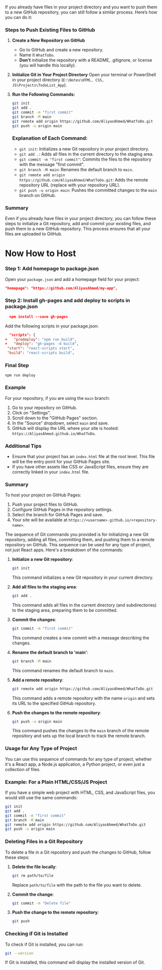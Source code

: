 If you already have files in your project directory and you want to push them to a new GitHub repository, you can still follow a similar process. Here’s how you can do it:

### Steps to Push Existing Files to GitHub

1. **Create a New Repository on GitHub**
   - Go to GitHub and create a new repository.
   - Name it `WhatToDo`.
   - **Don't** initialize the repository with a README, .gitignore, or license (you will handle this locally).

2. **Initialize Git in Your Project Directory**
   Open your terminal or PowerShell in your project directory (`E:\Notes\HTML, CSS, JS\Projects\TodoList_App`).

3. **Run the Following Commands:**
   ```bash
   git init
   git add .
   git commit -m "first commit"
   git branch -M main
   git remote add origin https://github.com/AliyasAhmed/WhatToDo.git
   git push -u origin main
   ```

   ### Explanation of Each Command:
   - `git init`: Initializes a new Git repository in your project directory.
   - `git add .`: Adds all files in the current directory to the staging area.
   - `git commit -m "first commit"`: Commits the files to the repository with the message "first commit".
   - `git branch -M main`: Renames the default branch to `main`.
   - `git remote add origin https://github.com/AliyasAhmed/WhatToDo.git`: Adds the remote repository URL (replace with your repository URL).
   - `git push -u origin main`: Pushes the committed changes to the `main` branch on GitHub.

### Summary

Even if you already have files in your project directory, you can follow these steps to initialize a Git repository, add and commit your existing files, and push them to a new GitHub repository. This process ensures that all your files are uploaded to GitHub.

# Now How to Host

### Step 1: Add homepage to package.json

Open your `package.json` and add a homepage field for your project:

   ```json
   "homepage": "https://github.com/AliyasAhmed/my-app",
   ```
### Step 2: Install gh-pages and add deploy to scripts in package.json

 ```json
   npm install --save gh-pages
 ```

Add the following scripts in your package.json:
   ```json
     "scripts": {
+   "predeploy": "npm run build",
+   "deploy": "gh-pages -d build",
    "start": "react-scripts start",
    "build": "react-scripts build",
```

### Final Step
   ```
   npm run deploy
   ```
### Example

For your repository, if you are using the `main` branch:
1. Go to your repository on GitHub.
2. Click on "Settings".
3. Scroll down to the "GitHub Pages" section.
4. In the "Source" dropdown, select `main` and save.
5. GitHub will display the URL where your site is hosted: `https://AliyasAhmed.github.io/WhatToDo`.

### Additional Tips

- Ensure that your project has an `index.html` file at the root level. This file will be the entry point for your GitHub Pages site.
- If you have other assets like CSS or JavaScript files, ensure they are correctly linked in your `index.html` file.

### Summary

To host your project on GitHub Pages:
1. Push your project files to GitHub.
2. Configure GitHub Pages in the repository settings.
3. Select the branch for GitHub Pages and save.
4. Your site will be available at `https://<username>.github.io/<repository-name>`.


The sequence of Git commands you provided is for initializing a new Git repository, adding all files, committing them, and pushing them to a remote repository on GitHub. This sequence can be used for any type of project, not just React apps. Here's a breakdown of the commands:

1. **Initialize a new Git repository**:
   ```bash
   git init
   ```
   This command initializes a new Git repository in your current directory.

2. **Add all files to the staging area**:
   ```bash
   git add .
   ```
   This command adds all files in the current directory (and subdirectories) to the staging area, preparing them to be committed.

3. **Commit the changes**:
   ```bash
   git commit -m "first commit"
   ```
   This command creates a new commit with a message describing the changes.

4. **Rename the default branch to 'main'**:
   ```bash
   git branch -M main
   ```
   This command renames the default branch to `main`.

5. **Add a remote repository**:
   ```bash
   git remote add origin https://github.com/AliyasAhmed/WhatToDo.git
   ```
   This command adds a remote repository with the name `origin` and sets its URL to the specified GitHub repository.

6. **Push the changes to the remote repository**:
   ```bash
   git push -u origin main
   ```
   This command pushes the changes to the `main` branch of the remote repository and sets up the local branch to track the remote branch.

### Usage for Any Type of Project
You can use this sequence of commands for any type of project, whether it's a React app, a Node.js application, a Python project, or even just a collection of files.

### Example: For a Plain HTML/CSS/JS Project
If you have a simple web project with HTML, CSS, and JavaScript files, you would still use the same commands:

```bash
git init
git add .
git commit -m "first commit"
git branch -M main
git remote add origin https://github.com/AliyasAhmed/WhatToDo.git
git push -u origin main
```

### Deleting Files in a Git Repository
To delete a file in a Git repository and push the changes to GitHub, follow these steps:

1. **Delete the file locally**:
   ```bash
   git rm path/to/file
   ```
   Replace `path/to/file` with the path to the file you want to delete.

2. **Commit the change**:
   ```bash
   git commit -m "Delete file"
   ```

3. **Push the change to the remote repository**:
   ```bash
   git push
   ```

### Checking if Git is Installed
To check if Git is installed, you can run:
```bash
git --version
```
If Git is installed, this command will display the installed version of Git.
